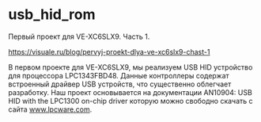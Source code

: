 # usb_hid_rom
Первый проект для VE-XC6SLX9. Часть 1.

https://visuale.ru/blog/pervyj-proekt-dlya-ve-xc6slx9-chast-1

В первом проекте для VE-XC6SLX9, мы реализуем USB HID устройство для процессора LPC1343FBD48. Данные контроллеры содержат встроенный драйвер USB устройств, что существенно облегчает разработку. Наш проект основывается на документации AN10904: USB HID with the LPC1300 on-chip driver которую можно свободно скачать с сайта www.lpcware.com.
